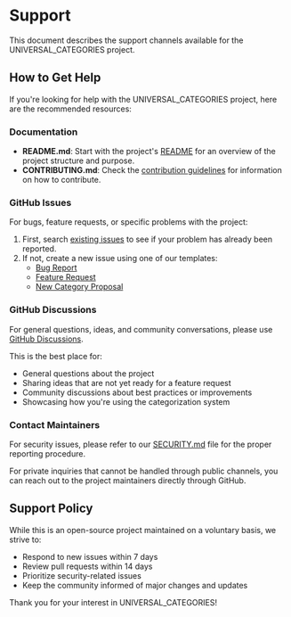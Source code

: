 # Support

This document describes the support channels available for the UNIVERSAL_CATEGORIES project.

## How to Get Help

If you're looking for help with the UNIVERSAL_CATEGORIES project, here are the recommended resources:

### Documentation

- **README.md**: Start with the project's [README](README.md) for an overview of the project structure and purpose.
- **CONTRIBUTING.md**: Check the [contribution guidelines](CONTRIBUTING.md) for information on how to contribute.

### GitHub Issues

For bugs, feature requests, or specific problems with the project:

1. First, search [existing issues](https://github.com/NishDJ/UNIVERSAL_CATEGORIES/issues) to see if your problem has already been reported.
2. If not, create a new issue using one of our templates:
   - [Bug Report](.github/ISSUE_TEMPLATE/bug_report.md)
   - [Feature Request](.github/ISSUE_TEMPLATE/feature_request.md)
   - [New Category Proposal](.github/ISSUE_TEMPLATE/new_category.md)

### GitHub Discussions

For general questions, ideas, and community conversations, please use [GitHub Discussions](https://github.com/NishDJ/UNIVERSAL_CATEGORIES/discussions).

This is the best place for:
- General questions about the project
- Sharing ideas that are not yet ready for a feature request
- Community discussions about best practices or improvements
- Showcasing how you're using the categorization system

### Contact Maintainers

For security issues, please refer to our [SECURITY.md](SECURITY.md) file for the proper reporting procedure.

For private inquiries that cannot be handled through public channels, you can reach out to the project maintainers directly through GitHub.

## Support Policy

While this is an open-source project maintained on a voluntary basis, we strive to:

- Respond to new issues within 7 days
- Review pull requests within 14 days
- Prioritize security-related issues
- Keep the community informed of major changes and updates

Thank you for your interest in UNIVERSAL_CATEGORIES! 